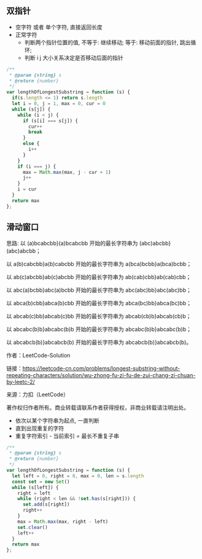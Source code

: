 ## 双指针

- 空字符 或者 单个字符, 直接返回长度
- 正常字符
    - 判断两个指针位置的值, 不等于: 继续移动; 等于: 移动前面的指针, 跳出循环;
    - 判断 i j 大小关系决定是否移动后面的指针 

```js
/** 
 * @param {string} s
 * @return {number}
 */
var lengthOfLongestSubstring = function (s) {
  if(s.length <= 1) return s.length
  let i = 0, j = 1, max = 0, cur = 0
  while (s[j]) {
    while (i < j) {
      if (s[i] === s[j]) {
        cur++
        break
      }
      else {
        i++
      }
    }
    if (i === j) {
      max = Math.max(max, j - cur + 1)
      j++
    }
    i = cur
  }
  return max
};
```

## 滑动窗口
思路:
以 (a)bcabcbb}(a)bcabcbb 开始的最长字符串为 (abc)abcbb}(abc)abcbb；

以 a(b)cabcbb}a(b)cabcbb 开始的最长字符串为 a(bca)bcbb}a(bca)bcbb；

以 ab(c)abcbb}ab(c)abcbb 开始的最长字符串为 ab(cab)cbb}ab(cab)cbb；

以 abc(a)bcbb}abc(a)bcbb 开始的最长字符串为 abc(abc)bb}abc(abc)bb；

以 abca(b)cbb}abca(b)cbb 开始的最长字符串为 abca(bc)bb}abca(bc)bb；

以 abcab(c)bb}abcab(c)bb 开始的最长字符串为 abcab(cb)b}abcab(cb)b；

以 abcabc(b)b}abcabc(b)b 开始的最长字符串为 abcabc(b)b}abcabc(b)b；

以 abcabcb(b)}abcabcb(b) 开始的最长字符串为 abcabcb(b)}abcabcb(b)。


作者：LeetCode-Solution

链接：https://leetcode-cn.com/problems/longest-substring-without-repeating-characters/solution/wu-zhong-fu-zi-fu-de-zui-chang-zi-chuan-by-leetc-2/

来源：力扣（LeetCode）

著作权归作者所有。商业转载请联系作者获得授权，非商业转载请注明出处。

- 依次以某个字符串为起点, 一直判断
- 直到出现重复的字符
- 重复字符索引 - 当前索引 = 最长不重复子串

```js
/** 
 * @param {string} s
 * @return {number}
 */
var lengthOfLongestSubstring = function (s) {
  let left = 0, right = 0, max = 0, len = s.length
  const set = new Set()
  while (s[left]) {
    right = left
    while (right < len && !set.has(s[right])) {
      set.add(s[right])
      right++
    }
    max = Math.max(max, right - left)
    set.clear()
    left++
  }
  return max
};
```